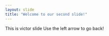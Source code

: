 ```yaml
---
layout: slide
title: "Welcome to our second slide!"
---
```

This is victor slide
Use the left arrow to go back!